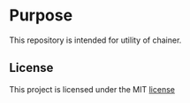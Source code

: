 # Purpose
This repository is intended for utility of chainer.

## License

This project is licensed under the MIT [license](LICENSE)
